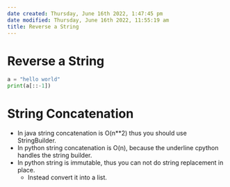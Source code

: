```yaml
---
date created: Thursday, June 16th 2022, 1:47:45 pm
date modified: Thursday, June 16th 2022, 11:55:19 am
title: Reverse a String
---
```

# Reverse a String

```python
a = "hello world"
print(a[::-1])
```

# String Concatenation

* In java string concatenation is O(n\**2) thus you should use StringBuilder.
* In python string concatenation is O(n), because the underline cpython handles the string builder.
* In python string is immutable, thus you can not do string replacement in place.
	* Instead convert it into a list.
